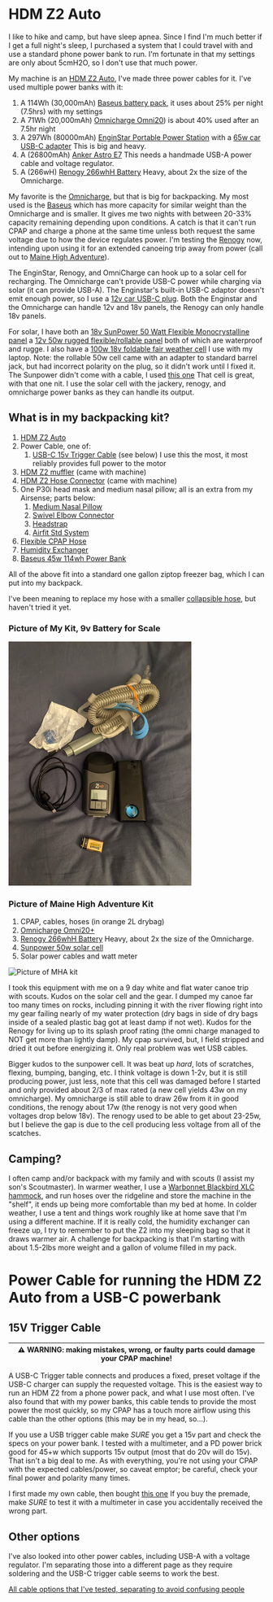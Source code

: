 # HDM Z2 Auto

I like to hike and camp, but have sleep apnea. Since I find I'm much better if I get a full night's sleep, I purchased a system that I could travel with and use a standard phone power bank to run. I'm fortunate in that my settings are only about 5cmH2O, so I don't use that much power.

My machine is an [HDM Z2 Auto](https://breas.us/products/cpaps-for-travel/z2-auto/),
I've made three power cables for it. I've used multiple power banks with it:
1. A 114Wh (30,000mAh) [Baseus battery pack](https://www.amazon.com/gp/product/B08JV4W4NY), it uses about 25% per night (7.5hrs) with my settings
1. A 71Wh (20,000mAh) [Omnicharge Omni20](https://www.omnicharge.co/products/omni-20/)) is about 40% used after an 7.5hr night
1. A 297Wh (80000mAh) [EnginStar Portable Power Station](https://www.amazon.com/gp/product/B07WQN41V9) with a [65w car USB-C adapter](https://www.amazon.com/gp/product/B08QZ7RTSW) This is big and heavy.
1. A (26800mAh) [Anker Astro E7](https://www.anker.com/ca/products/variant/astro-e7-26800mah-portable-charger/A1210012) This needs a handmade USB-A power cable and voltage regulator.
1. A (266wH) [Renogy 266whH Battery](https://www.amazon.com/gp/product/B0791WDZTW) Heavy, about 2x the size of the Omnicharge.

My favorite is the [Omnicharge](https://www.omnicharge.co/products/omni-20/), but that is big for backpacking. My most used is the [Baseus](https://www.amazon.com/gp/product/B08JV4W4NY) which has more capacity for similar weight than the Omnicharge and is smaller. It gives me two nights with between 20-33% capacity remaining depending upon conditions. A catch is that it can't run CPAP and charge a phone at the same time unless both request the same voltage due to how the device regulates power. I'm testing the [Renogy](https://www.amazon.com/gp/product/B0791WDZTW) now, intending upon using it for an extended canoeing trip away from power (call out to [Maine High Adventure](https://www.mainehighadventure.org/)).

The EnginStar, Renogy, and OmniCharge can hook up to a solar cell for recharging. The Omnicharge can't provide USB-C power while charging via solar (it can provide USB-A). The Enginstar's built-in USB-C adaptor doesn't emit enough power, so I use a [12v car USB-C plug](https://www.amazon.com/gp/product/B08QZ7RTSW). Both the Enginstar and the Omnicharge can handle 12v and 18v panels, the Renogy can only handle 18v panels.


For solar, I have both an [18v SunPower 50 Watt Flexible Monocrystalline panel](https://www.amazon.com/gp/product/B07C34GHGV) a [12v 50w rugged flexible/rollable panel](https://www.amazon.com/gp/product/B09154L69K) both of which are waterproof and  rugge. I also have a [100w 18v foldable fair weather cell](https://www.amazon.com/gp/product/B075YRKVMH) I use with my laptop. Note: the rollable 50w cell came with an adapter to standard barrel jack, but had incorrect polarity on the plug, so it didn't work until I fixed it. The Sunpower didn't come with a cable, I used [this one](https://www.amazon.com/gp/product/B09HT2DX2G) That cell is great, with that one nit. I use the solar cell with the jackery, renogy, and omnicharge power banks as they can handle its output.

## What is in my backpacking kit?

1. [HDM Z2 Auto](https://breas.us/products/cpaps-for-travel/z2-auto/)
1. Power Cable, one of:
   1. [USB-C 15v Trigger Cable](https://www.amazon.com/gp/product/B08NTTK8S9) (see below) I use this the most, it most reliably provides full power to the motor
1. [HDM Z2 muffler](https://www.cpapxchange.com/q-lite-in-line-cpap-bipap-muffler-kit.html) (came with machine)
1. [HDM Z2 Hose Connector](https://www.amazon.com/Replacement-Custom-Adapter-Design-Medical/dp/B07G4HKHX1) (came with machine)
1. One P30i head mask and medium nasal pillow; all is an extra from my Airsense; parts below:
   1. [Medium Nasal Pillow](https://www.amazon.com/gp/product/B07R6B17QS)
   1. [Swivel Elbow Connector](https://www.amazon.com/gp/product/B08H564YLP)
   1. [Headstrap](https://www.amazon.com/gp/product/B07P5HPCLR)
   1. [Airfit Std System](https://www.amazon.com/gp/product/B07P5FYYL3)
1. [Flexible CPAP Hose](https://www.amazon.com/Premium-Universal-CPAP-Tubing-Hose/dp/B01N4RGZ80)
1. [Humidity Exchanger](https://www.amazon.com/gp/product/B07PMNMTTC)
1. [Baseus 45w 114wh Power Bank](https://www.amazon.com/gp/product/B08JV4W4NY)

All of the above fit into a standard one gallon ziptop freezer bag, which I can put into my backpack.

I've been meaning to replace my hose with a smaller [collapsible hose](https://www.amazon.com/INNOTECH-4332594073-TravelHose-Collapsible-CPAP/dp/B01B5DHJ5O), but haven't tried it yet.

### Picture of My Kit, 9v Battery for Scale
![Picture of my kit](images/cpap-image.png "Picture of my kit, 9v battery is for scale")

### Picture of Maine High Adventure Kit
1. CPAP, cables, hoses (in orange 2L drybag)
1. [Omnicharge Omni20+](https://www.omnicharge.co/products/omni-20/)
1. [Renogy 266whH Battery](https://www.amazon.com/gp/product/B0791WDZTW) Heavy, about 2x the size of the Omnicharge.
1. [Sunpower 50w solar cell](https://www.amazon.com/gp/product/B07C34GHGV)
1. Solar power cables and watt meter


![Picture of MHA kit](images/mha-cpap-solar-kit.jpg "Picture of my MHA kit, penny is for scale")

I took this equipment with me on a 9 day white and flat water canoe trip with scouts. Kudos on the solar cell and the gear. I dumped my canoe far too many times on rocks, including pinning it with the river flowing right into my gear failing nearly of my water protection (dry bags in side of dry bags inside of a sealed plastic bag got at least damp if not wet). Kudos for the Renogy for living up to its splash proof rating (the omni charge managed to NOT get more than lightly damp). My cpap survived, but, I field stripped and dried it out before energizing it. Only real problem was wet USB cables.

Bigger kudos to the sunpower cell. It was beat up *hard*, lots of scratches, flexing, bumping, banging, etc. I think voltage is down 1-2v, but it is still producing power, just less, note that this cell was damaged before I started and only provided about 2/3 of max rated (a new cell yields 43w on my omnicharge).  My omnicharge is still able to draw 26w from it in good conditions, the renogy about 17w (the renogy is not very good when voltages drop below 18v). The renogy used to be able to get about 23-25w, but I believe the gap is due to the cell producing less voltage from all of the scatches.


## Camping?

I often camp and/or backpack with my family and with scouts (I assist my son's Scoutmaster). In warmer weather, I use a [Warbonnet Blackbird XLC hammock](https://www.warbonnetoutdoors.com/product/blackbird-xlc/), and run hoses over the ridgeline and store the machine in the "shelf", it ends up being more comfortable than my bed at home. In colder weather, I use a tent and things work roughly like at home save that I'm using a different machine. If it is really cold, the humidity exchanger can freeze up, I try to remember to put the Z2 into my sleeping bag so that it draws warmer air. A challenge for backpacking is that I'm starting with about 1.5-2lbs more weight and a gallon of volume filled in my pack.

# Power Cable for running the HDM Z2 Auto from a USB-C powerbank

## 15V Trigger Cable

| :warning: WARNING: making mistakes, wrong, or faulty parts could damage your CPAP machine! |
| --- |

A USB-C Trigger table connects and produces a fixed, preset voltage if the USB-C charger can supply the requested voltage. This is the easiest way to run an HDM Z2 from a phone power pack, and what I use most often. I've also found that with my power banks, this cable tends to provide the most power the most quickly, so my CPAP has a touch more airflow using this cable than the other options (this may be in my head, so...).

If you use a USB trigger cable make *_SURE_* you get a 15v part and check the specs on your power bank. I tested with a multimeter, and a PD power brick good for 45+w which supports 15v output (most that do 20v will do 15v).  That isn't a big deal to me. As with everything, you're not using your CPAP with the expected cables/power, so caveat emptor; be careful, check your final power and polarity many times.

I first made my own cable, then bought [this one](https://www.amazon.com/gp/product/B08NTTK8S9) If you buy the premade, make _SURE_ to test it with a multimeter in case you accidentally received the wrong part.


## Other options

I've also looked into other power cables, including USB-A with a voltage regulator. I'm separating those into a different page as they require soldering and the USB-C trigger cable seems to work the best.

[All cable options that I've tested, separating to avoid confusing people](alternate_cables.md)

